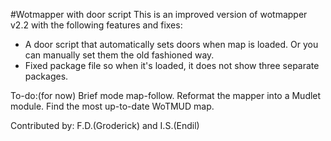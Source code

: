 #Wotmapper with door script
This is an improved version of wotmapper v2.2 with the following
features and fixes:
- A door script that automatically sets doors when map is loaded. Or you
can manually set them the old fashioned way.
- Fixed package file so when it's loaded, it does not show three
separate packages.

To-do:(for now)
Brief mode map-follow.
Reformat the mapper into a Mudlet module.
Find the most up-to-date WoTMUD map.

Contributed by: F.D.(Groderick) and I.S.(Endil)
